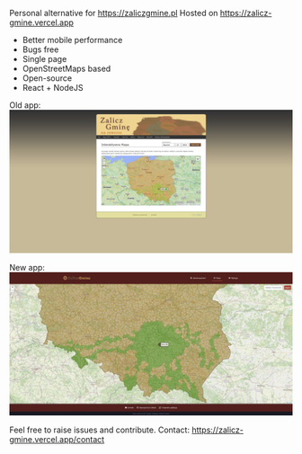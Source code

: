 Personal alternative for https://zaliczgmine.pl
Hosted on https://zalicz-gmine.vercel.app

- Better mobile performance
- Bugs free
- Single page
- OpenStreetMaps based
- Open-source
- React + NodeJS

Old app:
![old app](https://github.com/DamianoPantani/zalicz-gmine/blob/master/readme/old.jpg?raw=true)

New app:
![new app](https://github.com/DamianoPantani/zalicz-gmine/blob/master/readme/new.jpg?raw=true)

Feel free to raise issues and contribute.
Contact: https://zalicz-gmine.vercel.app/contact
